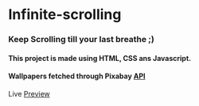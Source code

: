 # Infinite-scrolling
### Keep Scrolling till your last breathe ;)
#### This project is made using HTML, CSS ans Javascript.
#### Wallpapers fetched through Pixabay [API](https://pixabay.com/service/about/api/)
Live [Preview](https://infinite-scrolling-gallery.netlify.app/)
